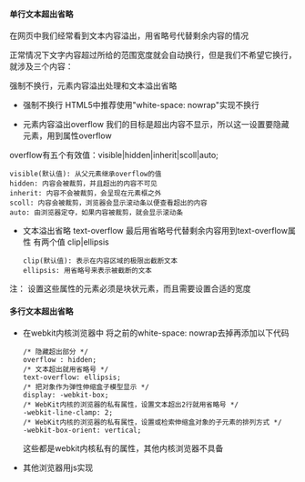#### 单行文本超出省略

在网页中我们经常看到文本内容溢出，用省略号代替剩余内容的情况

正常情况下文字内容超过所给的范围宽度就会自动换行，但是我们不希望它换行，就涉及三个内容：

强制不换行，元素内容溢出处理和文本溢出省略

+ 强制不换行
  HTML5中推荐使用"white-space: nowrap"实现不换行

+ 元素内容溢出overflow
  我们的目标是超出内容不显示，所以这一设置要隐藏元素，用到属性overflow

overflow有五个有效值：visible|hidden|inherit|scoll|auto;

```
visible(默认值): 从父元素继承overflow的值
hidden: 内容会被裁剪，并且超出的内容不可见
inherit: 内容不会被裁剪，会呈现在元素框之外
scoll: 内容会被裁剪，浏览器会显示滚动条以便查看超出的内容
auto: 由浏览器定夺，如果内容被裁剪，就会显示滚动条
```

+ 文本溢出省略 text-overflow
  最后用省略号代替剩余内容用到text-overflow属性
  有两个值 clip|ellipsis
  
  ```
  clip(默认值): 表示在内容区域的极限出截断文本
  ellipsis: 用省略号来表示被截断的文本
  ```

注： 设置这些属性的元素必须是块状元素，而且需要设置合适的宽度

#### 多行文本超出省略

+ 在webkit内核浏览器中
  将之前的white-space: nowrap去掉再添加以下代码
  
  ```
  /* 隐藏超出部分 */
  overflow : hidden;
  /* 文本超出就用省略号 */
  text-overflow: ellipsis;
  /* 把对象作为弹性伸缩盒子模型显示 */
  display: -webkit-box;
  /* WebKit内核的浏览器的私有属性，设置文本超出2行就用省略号 */
  -webkit-line-clamp: 2;
  /* WebKit内核的浏览器的私有属性，设置或检索伸缩盒对象的子元素的排列方式 */
  -webkit-box-orient: vertical;
  ```
  
  这些都是webkit内核私有的属性，其他内核浏览器不具备

+ 其他浏览器用js实现
